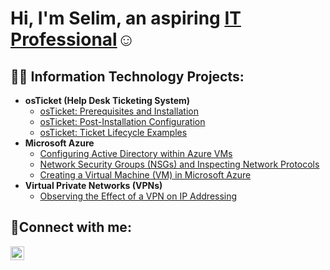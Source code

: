 <h1>Hi, I'm Selim, an aspiring <a href="https://linkedin.com/in/sgamea">IT Professional</a>☺</h1>

<h2>👨‍💻 Information Technology Projects:</h2>

- <b>osTicket (Help Desk Ticketing System)</b>
  - [osTicket: Prerequisites and Installation](https://github.com/sgamea/osticket-prereqs)
  - [osTicket: Post-Installation Configuration](https://github.com/sgamea/post-install-config)
  - [osTicket: Ticket Lifecycle Examples](https://github.com/sgamea/ticket-lifecycle)
- <b>Microsoft Azure</b>
  - [Configuring Active Directory within Azure VMs](https://github.com/sgamea/Configuring-on-premises-AD-within-Azure)
  - [Network Security Groups (NSGs) and Inspecting Network Protocols](https://github.com/sgamea/NSGs-and-Inspecting-Network-Protocols)
  - [Creating a Virtual Machine (VM) in Microsoft Azure](https://github.com/sgamea/create-azure-vm)
- <b>Virtual Private Networks (VPNs)</b>
  - [Observing the Effect of a VPN on IP Addressing](https://github.com/sgamea/vpn-usage)



<h2>🤳Connect with me:</h2>

[<img align="left" alt="Selim | LinkedIn" width="22px" src="https://cdn.jsdelivr.net/npm/simple-icons@v3/icons/linkedin.svg" />][linkedin]

[linkedin]: https://linkedin.com/in/sgamea
